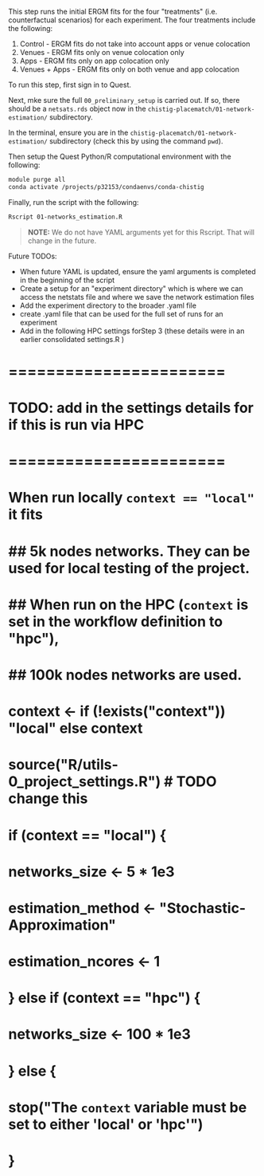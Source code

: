 This step runs the initial ERGM fits for the four "treatments" (i.e. counterfactual scenarios) for each experiment. The four treatments include the following:
1. Control - ERGM fits do not take into account apps or venue colocation
2. Venues - ERGM fits only on venue colocation only
3. Apps - ERGM fits only on app colocation only
3. Venues + Apps - ERGM fits only on both venue and app colocation 

To run this step, first sign in to Quest.

Next, mke sure the full `00_preliminary_setup` is carried out. If so, there should be a `netsats.rds` object now in the `chistig-placematch/01-network-estimation/` subdirectory.

In the terminal, ensure you are in the `chistig-placematch/01-network-estimation/` subdirectory (check this by using the command `pwd`). 

Then setup the Quest Python/R computational environment with the following:
```sh
module purge all 
conda activate /projects/p32153/condaenvs/conda-chistig
```

Finally, run the script with the following:
```sh
Rscript 01-networks_estimation.R
```

> **NOTE:** We do not have YAML arguments yet for this Rscript. That will change in the future.


Future TODOs:
- When future YAML is updated, ensure the yaml arguments is completed in the beginning of the script
- Create a setup for an "experiment directory" which is where we can access the netstats file and where we save the network estimation files
- Add the experiment directory to the broader .yaml file 
- create .yaml file that can be used for the full set of runs for an experiment 
- Add in the following HPC settings forStep 3 (these details were in an earlier consolidated settings.R )

# =======================
# TODO: add in the settings details for if this is run via HPC
# =======================
# When run locally `context == "local"` it fits
# ## 5k nodes networks. They can be used for local testing of the project.
# ## When run on the HPC (`context` is set in the workflow definition to "hpc"),
# ## 100k nodes networks are used.        

# context <- if (!exists("context")) "local" else context
# source("R/utils-0_project_settings.R") # TODO change this

# if (context == "local") {
#   networks_size   <- 5 * 1e3
#   estimation_method <- "Stochastic-Approximation"
#   estimation_ncores <- 1
# } else if (context == "hpc") {
#   networks_size   <- 100 * 1e3
# } else  {
#   stop("The `context` variable must be set to either 'local' or 'hpc'")
# }
